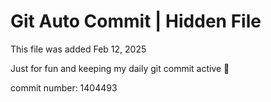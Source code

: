 # Git Auto Commit | Hidden File

This file was added Feb 12, 2025

Just for fun and keeping my daily git commit active 🤪

commit number: 1404493
